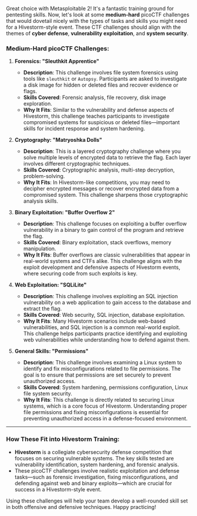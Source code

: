 Great choice with Metasploitable 2! It's a fantastic training ground for pentesting skills. Now, let's look at some **medium-hard** picoCTF challenges that would dovetail nicely with the types of tasks and skills you might need for a Hivestorm-style event. These CTF challenges should align with the themes of **cyber defense**, **vulnerability exploitation**, and **system security**.

### **Medium-Hard picoCTF Challenges:**

1. **Forensics: "Sleuthkit Apprentice"**
   - **Description**: This challenge involves file system forensics using tools like `sleuthkit` or `Autopsy`. Participants are asked to investigate a disk image for hidden or deleted files and recover evidence or flags.
   - **Skills Covered**: Forensic analysis, file recovery, disk image exploration.
   - **Why It Fits**: Similar to the vulnerability and defense aspects of Hivestorm, this challenge teaches participants to investigate compromised systems for suspicious or deleted files—important skills for incident response and system hardening.

2. **Cryptography: "Matryoshka Dolls"**
   - **Description**: This is a layered cryptography challenge where you solve multiple levels of encrypted data to retrieve the flag. Each layer involves different cryptographic techniques.
   - **Skills Covered**: Cryptographic analysis, multi-step decryption, problem-solving.
   - **Why It Fits**: In Hivestorm-like competitions, you may need to decipher encrypted messages or recover encrypted data from a compromised system. This challenge sharpens those cryptographic analysis skills.

3. **Binary Exploitation: "Buffer Overflow 2"**
   - **Description**: This challenge focuses on exploiting a buffer overflow vulnerability in a binary to gain control of the program and retrieve the flag.
   - **Skills Covered**: Binary exploitation, stack overflows, memory manipulation.
   - **Why It Fits**: Buffer overflows are classic vulnerabilities that appear in real-world systems and CTFs alike. This challenge aligns with the exploit development and defensive aspects of Hivestorm events, where securing code from such exploits is key.

4. **Web Exploitation: "SQLiLite"**
   - **Description**: This challenge involves exploiting an SQL injection vulnerability on a web application to gain access to the database and extract the flag.
   - **Skills Covered**: Web security, SQL injection, database exploitation.
   - **Why It Fits**: Many Hivestorm scenarios include web-based vulnerabilities, and SQL injection is a common real-world exploit. This challenge helps participants practice identifying and exploiting web vulnerabilities while understanding how to defend against them.

5. **General Skills: "Permissions"**
   - **Description**: This challenge involves examining a Linux system to identify and fix misconfigurations related to file permissions. The goal is to ensure that permissions are set securely to prevent unauthorized access.
   - **Skills Covered**: System hardening, permissions configuration, Linux file system security.
   - **Why It Fits**: This challenge is directly related to securing Linux systems, which is a core focus of Hivestorm. Understanding proper file permissions and fixing misconfigurations is essential for preventing unauthorized access in a defense-focused environment.

---

### **How These Fit into Hivestorm Training:**
- **Hivestorm** is a collegiate cybersecurity defense competition that focuses on securing vulnerable systems. The key skills tested are vulnerability identification, system hardening, and forensic analysis.
- These picoCTF challenges involve realistic exploitation and defense tasks—such as forensic investigation, fixing misconfigurations, and defending against web and binary exploits—which are crucial for success in a Hivestorm-style event.
  
Using these challenges will help your team develop a well-rounded skill set in both offensive and defensive techniques. Happy practicing!
